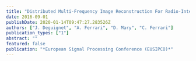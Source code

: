 ```yaml
---
title: "Distributed Multi-Frequency Image Reconstruction For Radio-Interferometry"
date: 2016-09-01
publishDate: 2020-01-14T09:47:27.283526Z
authors: ["J. Deguignet", "A. Ferrari", "D. Mary", "C. Ferrari"]
publication_types: ["1"]
abstract: ""
featured: false
publication: "*European Signal Processing Conference (EUSIPCO)*"
---
```


